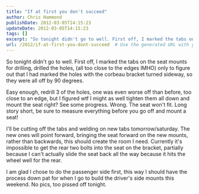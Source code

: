```yaml
---
title: "If at first you don't succeed"
author: Chris Hammond
publishDate: 2012-03-05T14:15:23
updateDate: 2012-03-05T14:15:23
tags: []
excerpt: "So tonight didn't go to well. First off, I marked the tabs on the seat mounts for drilling, drilled the holes, (all too close to the edges IMHO) only to figure out that I had marked the holes with the corbeau bracket turned sideway, so they were all off by 90 degrees. Easy enough, redrill 3 of the holes, one was even worse off than before, too close to an edge, but I figured wtf I might as well tighten them all down and mount the seat right? See some progress. Wrong. The seat won't fit. Long story short, be sure to measure everything before you go off and mount a seat! I'll be cutting off the tabs and welding on new tabs tomorrow/saturday. The new ones will point forward, bringing the seat forward on the new mounts, rather than backwards, this should create the room I need. Currently it's impossible to get the rear two bolts into the seat on the bracket, partially because I can't actually slide the seat back all the way because it hits the wheel well for the rear. I am glad I chose to do the passenger side first, this way I should have the process down pat for when I go to build the driver's side mounts this weekend. No pics, too pissed off..."
url: /2012/if-at-first-you-dont-succeed  # Use the generated URL with year
---
```

<p>So tonight didn't go to well. First off, I marked the tabs on the seat mounts for drilling, drilled the holes, (all too close to the edges IMHO) only to figure out that I had marked the holes with the corbeau bracket turned sideway, so they were all off by 90 degrees.</p> <p>Easy enough, redrill 3 of the holes, one was even worse off than before, too close to an edge, but I figured wtf I might as well tighten them all down and mount the seat right? See some progress. Wrong. The seat won't fit. Long story short, be sure to measure everything before you go off and mount a seat!</p> <p>I'll be cutting off the tabs and welding on new tabs tomorrow/saturday. The new ones will point forward, bringing the seat forward on the new mounts, rather than backwards, this should create the room I need. Currently it's impossible to get the rear two bolts into the seat on the bracket, partially because I can't actually slide the seat back all the way because it hits the wheel well for the rear.</p> <p>I am glad I chose to do the passenger side first, this way I should have the process down pat for when I go to build the driver's side mounts this weekend. No pics, too pissed off tonight.</p>
